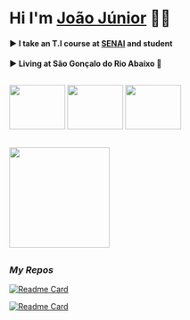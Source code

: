 # Hi I'm [João Júnior](https://victorluansilva.com/) 🐱‍👤

#### :arrow_forward:  I take an T.I course at [SENAI](https://www.fiemg.com.br/senai/unidades/senai-sao-goncalo-do-rio-abaixo-cfp-jose-fernando-coura/) and student

#### :arrow_forward: Living at **São Gonçalo do Rio Abaixo** :city_sunrise:

##

<div align="left">
  <a href="https://www.linkedin.com/in/João-Jr/" target="_blank"><img src="../Portifolio_Site_JoaoBosco/scr/images/logo do linkdin.svg" width="100px" height="80px" /></a>
    <a href = "joaoboscoluizjunior404@gmail.com" target="_blank"><img src="../Portifolio_Site_JoaoBosco/scr/images/logo do gmail.svg" width="100px" height="80px" /></a>
    <a href = "https://www.instagram.com/joaoboscojr_" target="_blank"><img src="../Portifolio_Site_JoaoBosco/scr/images/logo do insta.svg"width="100px" height="80px" />
</div>

##

<div>
   <a href="https://github.com/victorluansilva" target="_blank">
  <img height="180em" src="https://github-readme-stats.vercel.app/api?username=JoaoBoscoLuizJr&show_icons=true&theme=midnight-purple&include_all_commits=true&count_private=true"/>
  </a>
</div>

##

### _My Repos_

  [![Readme Card](https://github-readme-stats.vercel.app/api/pin/?username=JoaoBoscoLuizJr&repo=Projetos_APP_Inventor)](https://github.com/JoaoBoscoLuizJr/Projetos_APP_Inventor)

  [![Readme Card](https://github-readme-stats.vercel.app/api/pin/?username=JoaoBoscoLuizJr&repo=JoaoBoscoLuizJr)](https://github.com/JoaoBoscoLuizJr/JoaoBoscoLuizJr)
 
  
##


